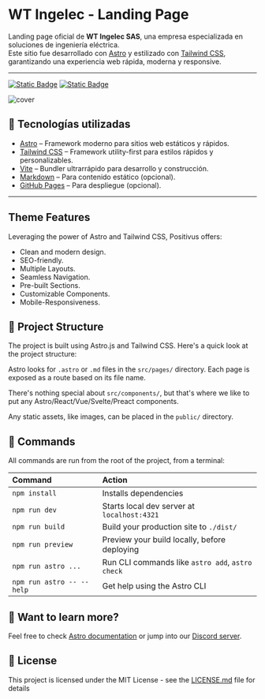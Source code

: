 # WT Ingelec - Landing Page

Landing page oficial de **WT Ingelec SAS**, una empresa especializada en soluciones de ingeniería eléctrica.  
Este sitio fue desarrollado con [Astro](https://astro.build/) y estilizado con [Tailwind CSS](https://tailwindcss.com/), garantizando una experiencia web rápida, moderna y responsive.

---
[![Static Badge](https://img.shields.io/badge/View_Demo-green)](https://wtingelec.com.co)
[![Static Badge](https://img.shields.io/badge/Astro-orange)](https://astro.build/)

![cover](https://github.com/user-attachments/assets/fdc2129c-d5c3-4876-b989-d905666e0f07)

## 🚀 Tecnologías utilizadas

- [Astro](https://astro.build/) – Framework moderno para sitios web estáticos y rápidos.
- [Tailwind CSS](https://tailwindcss.com/) – Framework utility-first para estilos rápidos y personalizables.
- [Vite](https://vitejs.dev/) – Bundler ultrarrápido para desarrollo y construcción.
- [Markdown](https://astro.build/features/markdown-content/) – Para contenido estático (opcional).
- [GitHub Pages](https://pages.github.com/) – Para despliegue (opcional).

---

## Theme Features

Leveraging the power of Astro and Tailwind CSS, Positivus offers:

- Clean and modern design.
- SEO-friendly.
- Multiple Layouts.
- Seamless Navigation.
- Pre-built Sections.
- Customizable Components.
- Mobile-Responsiveness.

## 🚀 Project Structure

The project is built using Astro.js and Tailwind CSS. Here's a quick look at the project structure:

Astro looks for `.astro` or `.md` files in the `src/pages/` directory. Each page is exposed as a route based on its file name.

There's nothing special about `src/components/`, but that's where we like to put any Astro/React/Vue/Svelte/Preact components.

Any static assets, like images, can be placed in the `public/` directory.

## 🧞 Commands

All commands are run from the root of the project, from a terminal:

| Command                   | Action                                           |
| :------------------------ | :----------------------------------------------- |
| `npm install`             | Installs dependencies                            |
| `npm run dev`             | Starts local dev server at `localhost:4321`      |
| `npm run build`           | Build your production site to `./dist/`          |
| `npm run preview`         | Preview your build locally, before deploying     |
| `npm run astro ...`       | Run CLI commands like `astro add`, `astro check` |
| `npm run astro -- --help` | Get help using the Astro CLI                     |

## 👀 Want to learn more?

Feel free to check [Astro documentation](https://docs.astro.build) or jump into our [Discord server](https://astro.build/chat).

## 📄 License

This project is licensed under the MIT License - see the [LICENSE.md](LICENSE.md) file for details
